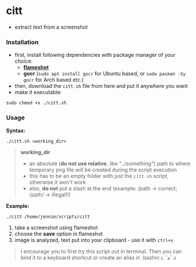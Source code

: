 # citt
- extract text from a screenshot

### Installation
- first, install following dependencies with package manager of your choice:
  - **[flameshot](https://flameshot.org/guide/installation/installation-linux/)**
  - **gocr** (```sudo apt install gocr``` for Ubuntu based, or ```sudo pacman -Sy gocr``` for Arch based etc.)
- then, download the ```citt.sh``` file from here and put it anywhere you want
- make it executable:
```
sudo chmod +x ./citt.sh
```

### Usage
**Syntax:**
```
./citt.sh <working_dir>
```

> **working_dir** 
> - an absolute (**do not use relative**, like "../something") path to where temporary png file will be created during the script execution
> - this has to be an empty folder with just the ```citt.sh``` script, otherwise it won't work
> - also, **do not** put a slash at the end (example: /path -> correct; /path/ -> illegal!!)

**Example:**
```
./citt /home/jennie/scripts/citt
```
1. take a screenshot using flameshot
2. choose the **save** option in flameshot
3. image is analyzed, text put into your clipboard - use it with ```ctrl+v```

> I encourage you to first try this script out in terminal. Then you can bind it to a keyboard shortcut or create an alias in .bashrc ૮ ˆﻌˆ ა
